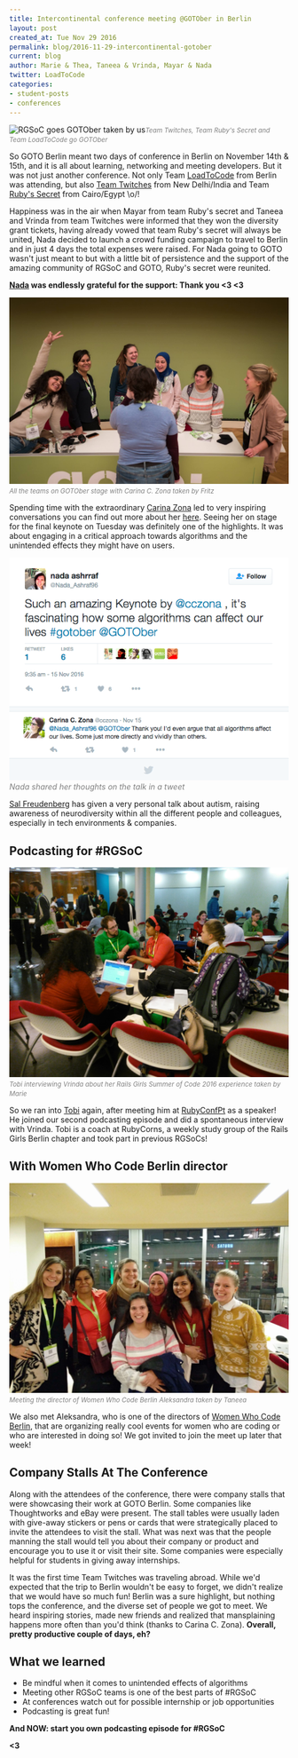 ```yaml
---
title: Intercontinental conference meeting @GOTOber in Berlin
layout: post
created_at: Tue Nov 29 2016
permalink: blog/2016-11-29-intercontinental-gotober
current: blog
author: Marie & Thea, Taneea & Vrinda, Mayar & Nada
twitter: LoadToCode
categories:
- student-posts
- conferences
---
```


![RGSoC goes GOTOber taken by us](/img/blog/2016/20161128-GOTOber_1-iloveimg-compressed.gif)<font color="grey"><small><i>Team Twitches, Team Ruby's Secret and Team LoadToCode go GOTOber</i></small></font>

So GOTO Berlin meant two days of conference in Berlin on November 14th & 15th, and it is all about learning, networking and meeting developers. But it was not just another conference. Not only Team [LoadToCode](https://twitter.com/loadtocode) from Berlin was attending, but also [Team Twitches](https://twitter.com/Team_Twitches) from New Delhi/India and Team [Ruby's Secret](https://twitter.com/RubysSecretteam) from Cairo/Egypt \o/!

Happiness was in the air when Mayar from team Ruby's secret and Taneea and Vrinda from team Twitches were informed that they won the diversity grant tickets, having already vowed that team Ruby's secret will always be united, Nada decided to launch a crowd funding campaign to travel to Berlin and in just 4 days the total expenses were raised. For Nada going to GOTO wasn't just meant to but with a little bit of persistence and the support of the amazing community of RGSoC and GOTO, Ruby's secret were reunited.

**[Nada](https://twitter.com/Nada_Ashraf96) was endlessly grateful for the support: Thank you <3 <3**

![The 3 Teams meeting keynote speaker Carina Zona](/img/blog/2016/20161128-GOTOber_2.jpg)<font color="grey"><small><i>All the teams on GOTOber stage with Carina C. Zona taken by Fritz</i></small></font>

Spending time with the extraordinary [Carina Zona](https://twitter.com/cczona) led to very inspiring conversations you can find out more about her [here](https://gotocon.com/berlin-2016/speaker/Carina+C.+Zona). Seeing her on stage for the final keynote on Tuesday was definitely one of the highlights. It was about engaging in a critical approach towards algorithms and the unintended effects they might have on users.

![](/img/blog/2016/20161128-GOTOber_5.jpg)<font color="grey"><i>Nada shared her thoughts on the talk in a tweet</i></small></font>

[Sal Freudenberg](https://gotocon.com/berlin-2016/speaker/Sallyann+Freudenberg) has given a very personal talk about autism, raising awareness of neurodiversity within all the different people and colleagues, especially in tech environments & companies.

## <span class="color-red">Podcasting for #RGSoC</span>

![Tobi interviewing Vrinda](/img/blog/2016/20161128-GOTOber_3.jpg)<font color="grey"><small><i>Tobi interviewing Vrinda about her Rails Girls Summer of Code 2016 experience  taken by Marie</i></small></font>

So we ran into [Tobi](https://twitter.com/pragtob) again, after meeting him at [RubyConfPt](/blog/2016-11-08-RubyConfPt) as a speaker! He joined our second podcasting episode and did a spontaneous interview with Vrinda. Tobi is a coach at RubyCorns, a weekly study group of the Rails Girls Berlin chapter and took part in previous RGSoCs!

## <span class="color-red">With Women Who Code Berlin director</span>
![Meeting the director of Women Who Code Berlin](/img/blog/2016/20161128-GOTOber_4.jpg)<font color="grey"><small><i>Meeting the director of Women Who Code Berlin Aleksandra taken by Taneea</i></small></font>

We also met Aleksandra, who is one of the directors of [Women Who Code Berlin](https://twitter/com/wwcodeberlin), that are organizing really cool events for women who are coding or who are interested in doing so! We got invited to join the meet up later that week!


## <span class="color-red">Company Stalls At The Conference</span>
Along with the attendees of the conference, there were company stalls that were showcasing their work at GOTO Berlin. Some companies like Thoughtworks and eBay were present.  The stall tables were usually laden with give-away stickers or pens or cards that were strategically placed to invite the attendees to visit the stall. What was next was that the people manning the stall would tell you about their company or product and encourage you to use it or visit their site. Some companies were especially helpful for students in giving away internships.

It was the first time Team Twitches was traveling abroad. While we'd expected that the trip to Berlin wouldn't be easy to forget,  we didn't realize that we would have so much fun! Berlin was a sure highlight, but nothing tops the conference, and the diverse set of people we got to meet. We heard inspiring stories, made new friends and realized that mansplaining happens more often than you'd think (thanks to Carina C. Zona).
**Overall, pretty productive couple of days, eh?**

## <span class="color-red">What we learned</span>

* Be mindful when it comes to unintended effects of algorithms
* Meeting other RGSoC teams is one of the best parts of #RGSoC
* At conferences watch out for possible internship or job opportunities
* Podcasting is great fun!

**And NOW: start you own podcasting episode for #RGSoC**

**<3**
